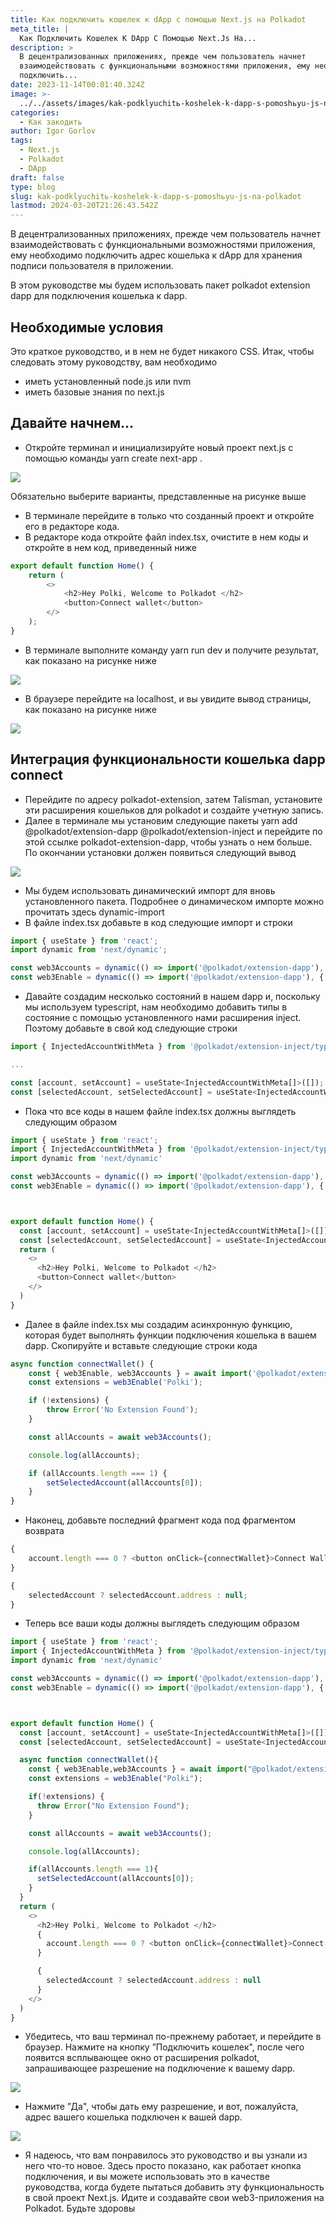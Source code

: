 ```yaml
---
title: Как подключить кошелек к dApp с помощью Next.js на Polkadot
meta_title: |
  Как Подключить Кошелек К DApp С Помощью Next.Js На...
description: >
  В децентрализованных приложениях, прежде чем пользователь начнет
  взаимодействовать с функциональными возможностями приложения, ему необходимо
  подключить...
date: 2023-11-14T00:01:40.324Z
image: >-
  ../../assets/images/kak-podklyuchitь-koshelek-k-dapp-s-pomoshьyu-js-na-polkadot-Nov-14-2023.avif
categories:
  - Как закодить
author: Igor Gorlov
tags:
  - Next.js
  - Polkadot
  - DApp
draft: false
type: blog
slug: kak-podklyuchitь-koshelek-k-dapp-s-pomoshьyu-js-na-polkadot
lastmod: 2024-03-20T21:26:43.542Z
---
```


В децентрализованных приложениях, прежде чем пользователь начнет взаимодействовать с функциональными возможностями приложения, ему необходимо подключить адрес кошелька к dApp для хранения подписи пользователя в приложении.

В этом руководстве мы будем использовать пакет polkadot extension dapp для подключения кошелька к dapp.

## Необходимые условия

Это краткое руководство, и в нем не будет никакого CSS. Итак, чтобы следовать этому руководству, вам необходимо

- иметь установленный node.js или nvm
- иметь базовые знания по next.js

## Давайте начнем…

- Откройте терминал и инициализируйте новый проект next.js с помощью команды yarn create next-app .

![](https://res.cloudinary.com/practicaldev/image/fetch/s--4l7bsvDY--/c_limit%2Cf_auto%2Cfl_progressive%2Cq_auto%2Cw_800/https://dev-to-uploads.s3.amazonaws.com/uploads/articles/ypkdpf6lhvsuy0bbmnln.png)

Обязательно выберите варианты, представленные на рисунке выше

- В терминале перейдите в только что созданный проект и откройте его в редакторе кода.
- В редакторе кода откройте файл index.tsx, очистите в нем коды и откройте в нем код, приведенный ниже

```javascript
export default function Home() {
	return (
		<>
			<h2>Hey Polki, Welcome to Polkadot </h2>
			<button>Connect wallet</button>
		</>
	);
}
```

- В терминале выполните команду yarn run dev и получите результат, как показано на рисунке ниже

![](https://res.cloudinary.com/practicaldev/image/fetch/s--61MkgGWr--/c_limit%2Cf_auto%2Cfl_progressive%2Cq_auto%2Cw_800/https://dev-to-uploads.s3.amazonaws.com/uploads/articles/vg7dbxmzm1lfiz9m1yj0.png)

- В браузере перейдите на localhost, и вы увидите вывод страницы, как показано на рисунке ниже

![](https://res.cloudinary.com/practicaldev/image/fetch/s--8SYTdSvz--/c_limit%2Cf_auto%2Cfl_progressive%2Cq_auto%2Cw_800/https://dev-to-uploads.s3.amazonaws.com/uploads/articles/94ls04gg9jqpuw32rj11.png)

## Интеграция функциональности кошелька dapp connect

- Перейдите по адресу polkadot-extension, затем Talisman, установите эти расширения кошельков для polkadot и создайте учетную запись.
- Далее в терминале мы установим следующие пакеты
  yarn add @polkadot/extension-dapp @polkadot/extension-inject и перейдите по этой ссылке polkadot-extension-dapp, чтобы узнать о нем больше.
  По окончании установки должен появиться следующий вывод

![](https://res.cloudinary.com/practicaldev/image/fetch/s--Poa-dNl4--/c_limit%2Cf_auto%2Cfl_progressive%2Cq_auto%2Cw_800/https://dev-to-uploads.s3.amazonaws.com/uploads/articles/dx087sp5bdlu6fpu18fa.png)

- Мы будем использовать динамический импорт для вновь установленного пакета. Подробнее о динамическом импорте можно прочитать здесь dynamic-import
- В файле index.tsx добавьте в код следующие импорт и строки

```javascript
import { useState } from 'react';
import dynamic from 'next/dynamic';

const web3Accounts = dynamic(() => import('@polkadot/extension-dapp'), { ssr: false });
const web3Enable = dynamic(() => import('@polkadot/extension-dapp'), { ssr: false });
```

- Давайте создадим несколько состояний в нашем dapp и, поскольку мы используем typescript, нам необходимо добавить типы в состояние с помощью установленного нами расширения inject. Поэтому добавьте в свой код следующие строки

```javascript
import { InjectedAccountWithMeta } from '@polkadot/extension-inject/types';

...

const [account, setAccount] = useState<InjectedAccountWithMeta[]>([]);
const [selectedAccount, setSelectedAccount] = useState<InjectedAccountWithMeta>();

```

- Пока что все коды в нашем файле index.tsx должны выглядеть следующим образом

```javascript
import { useState } from 'react';
import { InjectedAccountWithMeta } from '@polkadot/extension-inject/types';
import dynamic from 'next/dynamic'

const web3Accounts = dynamic(() => import('@polkadot/extension-dapp'), { ssr: false });
const web3Enable = dynamic(() => import('@polkadot/extension-dapp'), { ssr: false });



export default function Home() {
  const [account, setAccount] = useState<InjectedAccountWithMeta[]>([]);
  const [selectedAccount, setSelectedAccount] = useState<InjectedAccountWithMeta>();
  return (
    <>
      <h2>Hey Polki, Welcome to Polkadot </h2>
      <button>Connect wallet</button>
    </>
  )
}
```

- Далее в файле index.tsx мы создадим асинхронную функцию, которая будет выполнять функции подключения кошелька в вашем dapp. Скопируйте и вставьте следующие строки кода

```javascript
async function connectWallet() {
	const { web3Enable, web3Accounts } = await import('@polkadot/extension-dapp');
	const extensions = web3Enable('Polki');

	if (!extensions) {
		throw Error('No Extension Found');
	}

	const allAccounts = await web3Accounts();

	console.log(allAccounts);

	if (allAccounts.length === 1) {
		setSelectedAccount(allAccounts[0]);
	}
}
```

- Наконец, добавьте последний фрагмент кода под фрагментом возврата

```javascript
{
	account.length === 0 ? <button onClick={connectWallet}>Connect Wallet</button> : null;
}

{
	selectedAccount ? selectedAccount.address : null;
}
```

- Теперь все ваши коды должны выглядеть следующим образом

```javascript
import { useState } from 'react';
import { InjectedAccountWithMeta } from '@polkadot/extension-inject/types';
import dynamic from 'next/dynamic'

const web3Accounts = dynamic(() => import('@polkadot/extension-dapp'), { ssr: false });
const web3Enable = dynamic(() => import('@polkadot/extension-dapp'), { ssr: false });



export default function Home() {
  const [account, setAccount] = useState<InjectedAccountWithMeta[]>([]);
  const [selectedAccount, setSelectedAccount] = useState<InjectedAccountWithMeta>();

  async function connectWallet(){
    const { web3Enable,web3Accounts } = await import("@polkadot/extension-dapp");
    const extensions = web3Enable("Polki");

    if(!extensions) {
      throw Error("No Extension Found");
    }

    const allAccounts = await web3Accounts();

    console.log(allAccounts);

    if(allAccounts.length === 1){
      setSelectedAccount(allAccounts[0]);
    }
  }
  return (
    <>
      <h2>Hey Polki, Welcome to Polkadot </h2>
      {
        account.length === 0 ? <button onClick={connectWallet}>Connect Wallet</button> : null
      }

      {
        selectedAccount ? selectedAccount.address : null
      }
    </>
  )
}
```

- Убедитесь, что ваш терминал по-прежнему работает, и перейдите в браузер. Нажмите на кнопку ”Подключить кошелек", после чего появится всплывающее окно от расширения polkadot, запрашивающее разрешение на подключение к вашему dapp.

![](https://res.cloudinary.com/practicaldev/image/fetch/s--CfVE2uMr--/c_limit%2Cf_auto%2Cfl_progressive%2Cq_auto%2Cw_800/https://dev-to-uploads.s3.amazonaws.com/uploads/articles/yzzqj0tp2rptep3ie5rk.png)

- Нажмите ”Да", чтобы дать ему разрешение, и вот, пожалуйста, адрес вашего кошелька подключен к вашей dapp.

![](https://res.cloudinary.com/practicaldev/image/fetch/s--b9XZDGVx--/c_limit%2Cf_auto%2Cfl_progressive%2Cq_auto%2Cw_800/https://dev-to-uploads.s3.amazonaws.com/uploads/articles/6crcc0a6j90h9un7ma4y.png)

- Я надеюсь, что вам понравилось это руководство и вы узнали из него что-то новое. Здесь просто показано, как работает кнопка подключения, и вы можете использовать это в качестве руководства, когда будете пытаться добавить эту функциональность в свой проект Next.js. Идите и создавайте свои web3-приложения на Polkadot. Будьте здоровы
